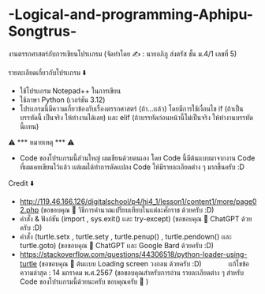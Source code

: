 # -Logical-and-programming-Aphipu-Songtrus-
งานตรรกศาสตร์กับการเขียนโปรเเกรม (จัดทำโดย ✍️ : นายอภิภู ส่งตรัส ชั้น ม.4/1 เลขที่ 5)

รายละเอียดเกี่ยวกับโปรเเกรม ⬇️
- ใช้โปรเเกรม Notepad++ ในการเขียน
- ใช้ภาษา Python (เวอร์ชัน 3.12)
- โปรเเกรมนี้มีความเกี่ยวข้องกับเรื่องตรรกศาสตร์ (ถ้า...เเล้ว) โดยมีการใช้เงื่อนไข if (ถ้าเป็นบรรทัดนี้ เป็นจริง ให้ทำงานได้เลย) เเละ elif (ถ้าบรรทัดก่อนหน้านี้ไม่เป็นจริง ให้ทำงานบรรทัดนี้เเทน)
 
⚠️ *** หมายเหตุ *** ⚠️
- Code ของโปรเเกรมนี้ส่วนใหญ่ ผมเขียนด้วยตนเอง โดย Code นี้มีต้นเเบบมาจากงาน Code ที่ผมเคยเขียนไว้เเล้ว เเต่ผมได้ทำการดัดเเปลง Code ให้มีรายละเอียดต่าง ๆ มากขึ้นครับ :D

Credit ⬇️
- http://119.46.166.126/digitalschool/p4/hi4_1/lesson1/content1/more/page02.php (ขอขอบคุณ 🙏 วิธีการคำนวณเปรียบเทียบในเเต่ละศักราช ด้วยครับ :D)
- คำสั่ง & ฟังก์ชัน (import , sys.exit() เเละ try-except) (ขอขอบคุณ 🙏 ChatGPT ด้วยครับ :D)
- คำสั่ง (turtle.setx , turtle.sety , turtle.penup() , turtle.pendown() เเละ turtle.goto) (ขอขอบคุณ 🙏 ChatGPT เเละ Google Bard ด้วยครับ :D)
- https://stackoverflow.com/questions/44306518/python-loader-using-turtle (ขอขอบคุณ 🙏 ต้นเเบบ Loading screen วงกลม ด้วยครับ :D)
ㅤ
ㅤ
ㅤ
เเก้ไขข้อความล่าสุด : 14 มกราคม พ.ศ.2567
(ขอขอบคุณสำหรับการอ่าน รายละเอียดต่าง ๆ สำหรับ Code ของโปรเเกรมนี้ด้วยนะครับ ขอบคุณครับ 🙏 )
